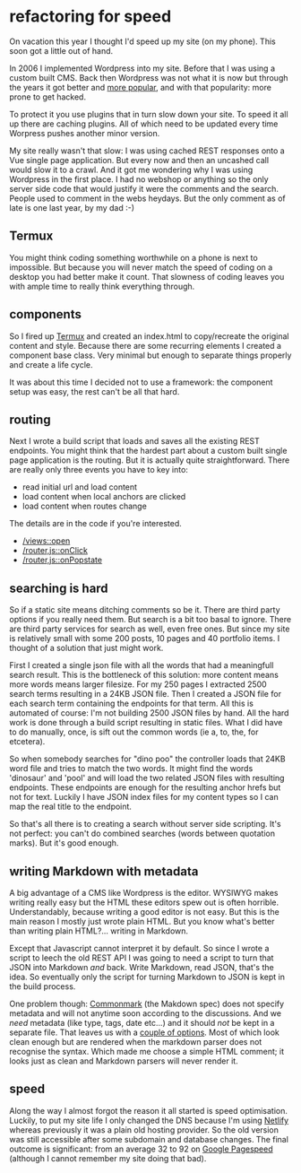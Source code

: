 <!--
  slug: refactoring-for-speed
  date: 2019-09-21
  type: post
  category: Javascript
  tag: framework, SPA, speed, build, static
-->

# refactoring for speed

On vacation this year I thought I'd speed up my site (on my phone). This soon got a little out of hand.

In 2006 I implemented Wordpress into my site. Before that I was using a custom built CMS.
Back then Wordpress was not what it is now but through the years it got better and [more popular](https://trends.google.com/trends/explore/TIMESERIES/1569346200?hl=en-AU&tz=-120&date=all&q=wordpress,joomla,drupal,wix,typo3&sni=3), and with that popularity: more prone to get hacked.

To protect it you use plugins that in turn slow down your site. To speed it all up there are caching plugins. All of which need to be updated every time Worpress pushes another minor version.

My site really wasn't that slow: I was using cached REST responses onto a Vue single page application. But every now and then an uncashed call would slow it to a crawl. And it got me wondering why I was using Wordpress in the first place. I had no webshop or anything so the only server side code that would justify it were the comments and the search.
People used to comment in the webs heydays. But the only comment as of late is one last year, by my dad :-)

## Termux

You might think coding something worthwhile on a phone is next to impossible. But because you will never match the speed of coding on a desktop you had better make it count. That slowness of coding leaves you with ample time to really think everything through.

## components

So I fired up [Termux](https://termux.com/) and created an index.html to copy/recreate the original content and style. Because there are some recurring elements I created a component base class. Very minimal but enough to separate things properly and create a life cycle.

It was about this time I decided not to use a framework: the component setup was easy, the rest can't be all that hard.

## routing

Next I wrote a build script that loads and saves all the existing REST endpoints.
You might think that the hardest part about a custom built single page application is the routing. But it is actually quite straightforward. There are really only three events you have to key into:

- read initial url and load content
- load content when local anchors are clicked
- load content when routes change

The details are in the code if you're interested. 

- [/views::open](https://github.com/Sjeiti/ronvalstarnl/blob/586fad2bba84da0382839c856ded20df7e4ba4e4/src/js/views/index.js#L9)
- [/router,js::onClick](https://github.com/Sjeiti/ronvalstarnl/blob/586fad2bba84da0382839c856ded20df7e4ba4e4/src/js/router.js#L27)
- [/router,js::onPopstate](https://github.com/Sjeiti/ronvalstarnl/blob/586fad2bba84da0382839c856ded20df7e4ba4e4/src/js/router.js#L20)

## searching is hard

So if a static site means ditching comments so be it. There are third party options if you really need them.
But search is a bit too basal to ignore. There are third party services for search as well, even free ones. But since my site is relatively small with some 200 posts, 10 pages and 40 portfolio items. I thought of a solution that just might work.

First I created a single json file with all the words that had a meaningfull search result. This is the bottleneck of this solution: more content means more words means larger filesize. For my 250 pages I extracted 2500 search terms resulting in a 24KB JSON file. Then I created a JSON file for each search term containing the endpoints for that term.
All this is automated of course: I'm not building 2500 JSON files by hand. All the hard work is done through a build script resulting in static files.
What I did have to do manually, once, is sift out the common words (ie a, to, the, for etcetera).

So when somebody searches for "dino poo" the controller loads that 24KB word file and tries to match the two words. It might find the words 'dinosaur' and 'pool' and will load the two related JSON files with resulting endpoints. These endpoints are enough for the resulting anchor hrefs but not for text. Luckily I have JSON index files for my content types so I can map the real title to the endpoint.

So that's all there is to creating a search without server side scripting. It's not perfect: you can't do combined searches (words between quotation marks). But it's good enough.

## writing Markdown with metadata

A big advantage of a CMS like Wordpress is the editor. WYSIWYG makes writing really easy but the HTML these editors spew out is often horrible. Understandably, because writing a good editor is not easy.
But this is the main reason I mostly just wrote plain HTML.
But you know what's better than writing plain HTML?... writing in Markdown.

Except that Javascript cannot interpret it by default. So since I wrote a script to leech the old REST API I was going to need a script to turn that JSON into Markdown _and_ back. Write Markdown, read JSON, that's the idea. So eventually only the script for turning Markdown to JSON is kept in the build process.

One problem though: [Commonmark](https://commonmark.org) (the Makdown spec) does not specify metadata and will not anytime soon according to the discussions.
And we _need_ metadata (like type, tags, date etc...) and it should _not_ be kept in a separate file. That leaves us with a [couple of options](https://stackoverflow.com/questions/44215896/markdown-metadata-format). Most of which look clean enough but are rendered when the markdown parser does not recognise the syntax. Which made me choose a simple HTML comment; it looks just as clean and Markdown parsers will never render it.

## speed

Along the way I almost forgot the reason it all started is speed optimisation. Luckily, to put my site life I only changed the DNS because I'm using [Netlify](https://www.netlify.com/) whereas previously it was a plain old hosting provider. So the old version was still accessible after some subdomain and database changes.
The final outcome is significant: from an average 32 to 92 on [Google Pagespeed](https://developers.google.com/speed/pagespeed/insights/) (although I cannot remember my site doing that bad).



